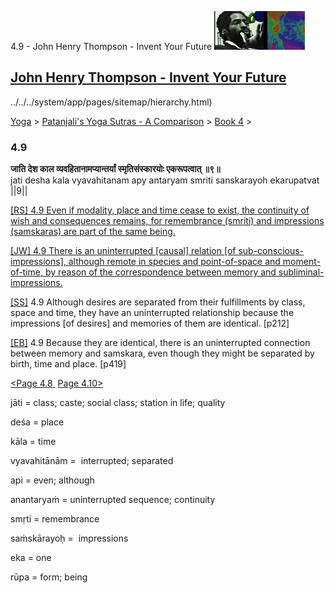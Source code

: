 4.9 - John Henry Thompson - Invent Your Future [![John Henry Thompson - Invent Your Future](../../../_/rsrc/1329567069254/config/customLogo.gif-revision=6.png)](../../../index.html)

[John Henry Thompson - Invent Your Future](../../../index.html)
---------------------------------------------------------------

../../../system/app/pages/sitemap/hierarchy.html)
    

[Yoga](../../../yoga.html)‎ > ‎[Patanjali's Yoga Sutras - A Comparison](../../patanjani.html)‎ > ‎[Book 4](../book-4.html)‎ > ‎

### 4.9

**जाति देश काल व्यवहितानामप्यान्तर्यां स्मृतिसंस्कारयोः एकरूपत्वात् ॥९॥**  
jati desha kala vyavahitanam apy antaryam smriti sanskarayoh ekarupatvat ||9||  
  
  
[\[RS\] 4.9 Even if modality, place and time cease to exist, the continuity of wish and consequences remains, for remembrance (smriti) and impressions (samskaras) are part of the same being.](http://www.ashtangayoga.info/source-texts/yoga-sutra-patanjali/chapter-4/item/jati-desha-kala-vyavahitanam-antaryam-smriti/)  
  
[\[JW\] 4.9 There is an uninterrupted \[causal\] relation \[of sub-conscious-impressions\], although remote in species and point-of-space and moment-of-time, by reason of the correspondence between memory and subliminal-impressions.](http://books.google.com/books?id=YzFImjtOxUwC&pg=PA307&ci=88%2C447%2C777%2C118&source=bookclip)  
  
[\[SS\]](http://www.amazon.com/Yoga-Sutras-Patanjali-Commentary-Satchidananda/dp/0932040381) 4.9 Although desires are separated from their fulfillments by class, space and time, they have an uninterrupted relationship because the impressions \[of desires\] and memories of them are identical. \[p212\]  
  
[\[EB\]](http://www.amazon.com/Yoga-Sutras-Patanjali-Translation-Commentary/dp/0865477361/ref=sr_1_1?ie=UTF8&s=books&qid=1250508322&sr=1-1) 4.9 Because they are identical, there is an uninterrupted connection between memory and samskara, even though they might be separated by birth, time and place. \[p419\]  
  
  
[<Page 4.8](48.html)[ ](48.html) [Page 4.10>](410.html)  

jāti = class; caste; social class; station in life; quality  
  
deśa = place  
  
kāla = time  
  
vyavahitānām =  interrupted; separated  
  
api = even; although  
  
anantaryaṁ = uninterrupted sequence; continuity  
  
smṛti = remembrance  
  
saṁskārayoḥ =  impressions  
  
eka = one  
  
rūpa = form; being

